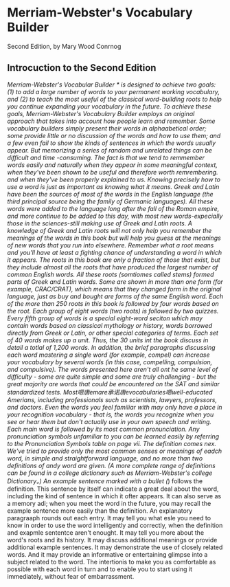 # Merriam-Webster's Vocabulary Builder
Second Edition, by Mary Wood Conrnog
## Introcuction to the Second Edition
*Merriam-Webster's Vocabular Builder * is designed to achieve two goals: (1) to add a large number of words to your permanent working vocabulary, and (2) to teach the most useful of the classical word-building roots to help you continue expanding your vocabulary in the future.
To achieve these goals, *Merriam-Webster's Vocabulary Builder* employs an original approach that takes into account how people learn and remember. Some vocabulary builders simply present their words in alphaabetical order; some provide little or no discussion of the words and how to use them; and a few even fail to show the kinds of sentences in which the words usually appear. But memorizing a series of random and unrelated things can be difficult and time -consuming. The fact is that we tend to remmember words easily and naturally when they appear in some meaningful context, when they've been shown to be useful and therefore worth remrembering. and when they've been properly explained to us. Knowing precisely how to use a word is just as important as knowing what it means.
Greek and Latin have been the sources of most of the words in the English language (the third principal source being the family of Germanic languages). All these words were added to the language long after the fall of the Roman empire, and more continue to be added to this day, with most new words-expecially those in the sciences-still making use of Greek and Latin roots. A knowledge of Greek and Latin roots will not only help you remember the meanings of the words in this book but will help you guess at the meanings of new words that you run into elsewhere. Remember what a root means and you'll have at least a fighting chance of  understanding a word in which it appears.
The roots in this book are only a fraction of those that exist, but they include almost all the roots that have produced the largest number of common English words. All these roots (somtiomes called stems) formed parts of Greek and Latin words. Some are shown in more than one form (for example, CRAC/CRAT), which means that they changed form in the original language, just as *buy* and *bought* are forms of the same English word.
Each of the more than 250 roots in this book is followed by four words based on the root. Each group of eight words (two roots) is followed by two quizzes. Every fifth group of words is a special eight-word seciton which may contain words based on classical mythology or history, words borrowed directly from Greek or Latin, or other special categories of terms. Each set of 40 words makes up a unit. Thus, the 30 units int the book discuss in detail a totlal of 1,200 words. In addition, the brief paragraphs discussing each word mastering a single word (for example, *compel*) can increase your vocabulary by several words (in this case, *compelling, compulsion*, and *compulsive*).
The words presented here aren't all ont he same level of difficulty - some are quite simple and some are truly challenging - but the great majority are words that could be encountered on the SAT and similar standardized tests. Most嗯唐emare承诺唐evocabularies嗯well-educated Amerians, including professionals such as scientists, lawyers, professors, and doctors. Even the words you feel familiar with may only have a place in your recognition vocabulary - that is, the words you recognize when you see or hear them but don't actually use in your own speech and writing.
Each main word is followed by its most common pronunciation. Any pronunciation symbols unfamiliar to you can be learned easily by referring to the Pronunciation Symbols table on page vii.
The definition comes nex. We've tried to provide only the most common senses or meanings of eadch word, in simple and straightforward language, and no more than two definitions of andy word are given. (A more complete range of definitions can be found in a college dictionary such as *Merriam-Webster's college Dictionary*。)
An example sentence marked with a bullet (*) follows the definition. This sentence by itself can indicate a great deal about the word, including the kind of sentence in which it ofter appears. It can also serve as a memory adi; when you meet the word in the future, you may recall the example sentence more easily than the definition.
An explanatory paragraaph rounds out each entry. It may tell you what esle you need to know in order to use the word intelligently and correctly, when the definition and exapmle sententce aren't enought. It may tell you more about the word's roots and its history. It may discuss additional meanings or provide additional example sentences. It may demonstrate the use of closely related words. And it may provide an informative or entertaining glimpse into a subject related to the word. The intertionis to make you as comfortable as possible with each word in turn and to enable you to start using it immediately, without fear of embarrassment.
